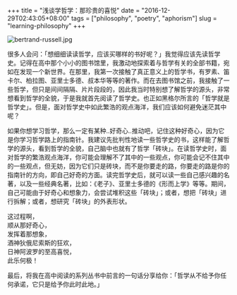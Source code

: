 +++
title = "浅谈学哲学：那珍贵的喜悦"
date = "2016-12-29T02:43:05+08:00"
tags = ["philosophy", "poetry", "aphorism"]
slug = "learning-philosophy"
+++

![bertrand-russell.jpg](/images/bertrand-russell.jpg "世纪智者罗素")

很多人会问：「想细细读读哲学，应该买哪样的书好呢？」我觉得应该先读哲学史。记得在高中那个小小的图书馆里，我激动地探索着与哲学有关的全部书籍，宛如在发现一个新世界。在那里，我第一次接触了真正意义上的哲学书，有罗素、笛卡尔、柏拉图、亚里士多德、叔本华等等的著作。而在去图书馆之前，我接触了一些哲学，但只是间间隔隔、片片段段的，因此我当时特别想了解哲学的源头，非常想看到哲学的全貌，于是我就首先阅读了哲学史。也正如黑格尔所言的「哲学就是哲学史」。但是，面对哲学史中如此繁浩的观点海洋，我们应该如何避免迷茫其中呢？

如果你想学习哲学，那么一定有某种..好奇心..推动吧，记住这种好奇心，因为它是你学习哲学路上的指南针。我建议先批判性地读一些哲学史的书，这样能了解哲学的源头，看到哲学的全貌，自己脑中也就有了哲学「砖块」。在读哲学史时，面对哲学的繁浩观点海洋，你可能会理解不了其中的一些观点，你可能会记不住其中的一些观点，但无妨，因为它们只是砖块，而不是你要走的路，你要走的路是你的指南针的方向，即自己好奇的方面。读完哲学史后，就可以读一些自己感兴趣的名著，以及一些经典名著，比如：《老子》、亚里士多德的《形而上学》等等。期间，自己可能由于好奇心和想象力，会尝试堆积这些「砖块」；或者，想把「砖块」进行拆解；或者，想研究「砖块」的外表形状。

这过程啊，  
顺从那好奇心，  
发挥着那想象，  
酒神狄俄尼索斯的狂欢，  
日神阿波罗的至高喜悦，  
此乐何极！

最后，将我在高中阅读的系列丛书中前言的一句话分享给你：「哲学从不给予你任何承诺，它只是给予你此时此地。」
